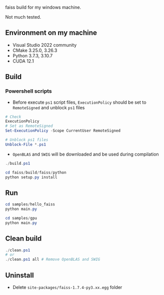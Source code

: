 faiss build for my windows machine.

Not much tested.

## Environment on my machine
* Visual Studio 2022 community
* CMake 3.25.0, 3.26.3
* Python 3.7.3, 3.10.7
* CUDA 12.1


## Build

### Powershell scripts
* Before execute `ps1` script files, `ExecutionPolicy` should be set to `RemoteSigned` and unblock `ps1` files
```powershell
# Check
ExecutionPolicy
# Set as RemoteSigned
Set-ExecutionPolicy -Scope CurrentUser RemoteSigned

# Unblock ps1 files
Unblock-File *.ps1
```

* `OpenBLAS` and `SWIG` will be downloaded and be used during compilation
```powershell
./build.ps1

cd faiss/build/faiss/python
python setup.py install
```


## Run
```powershell
cd samples/hello_faiss
python main.py

cd samples/gpu
python main.py
```


## Clean build
```powershell
./clean.ps1
# or
./clean.ps1 all # Remove OpenBLAS and SWIG
```

## Uninstall
* Delete `site-packages/faiss-1.7.4-py3.xx.egg` folder
